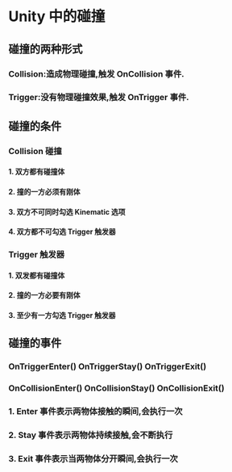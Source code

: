 # Unity 中的碰撞

## 碰撞的两种形式

### Collision:造成物理碰撞,触发 OnCollision 事件.

### Trigger:没有物理碰撞效果,触发 OnTrigger 事件.

## 碰撞的条件

### Collision 碰撞

#### 1. 双方都有碰撞体
  
#### 2. 撞的一方必须有刚体

#### 3. 双方不可同时勾选 Kinematic 选项

#### 4. 双方都不可勾选 Trigger 触发器

### Trigger 触发器

#### 1. 双发都有碰撞体

#### 2. 撞的一方必要有刚体

#### 3. 至少有一方勾选 Trigger 触发器

## 碰撞的事件

### OnTriggerEnter() OnTriggerStay() OnTriggerExit()

### OnCollisionEnter() OnCollisionStay() OnCollisionExit()

### 1. Enter 事件表示两物体接触的瞬间,会执行一次

### 2. Stay 事件表示两物体持续接触,会不断执行

### 3. Exit 事件表示当两物体分开瞬间,会执行一次
